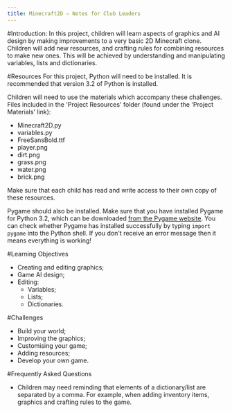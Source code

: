 ```yaml
---
title: Minecraft2D — Notes for Club Leaders
---
```


#Introduction:
In this project, children will learn aspects of graphics and AI design by making improvements to a very basic 2D Minecraft clone. Children will add new resources, and crafting rules for combining resources to make new ones. This will be achieved by understanding and manipulating variables, lists and dictionaries.

#Resources
For this project, Python will need to be installed. It is recommended that version 3.2 of Python is installed.

Children will need to use the materials which accompany these challenges. Files included in the 'Project Resources' folder (found under the 'Project Materials' link):

+ Minecraft2D.py
+ variables.py
+ FreeSansBold.ttf
+ player.png
+ dirt.png
+ grass.png
+ water.png
+ brick.png

Make sure that each child has read and write access to their own copy of these resources.

Pygame should also be installed. Make sure that you have installed Pygame for Python 3.2, which can be downloaded <a href="http://www.pygame.org/download.shtml">from the Pygame website</a>. You can check whether Pygame has installed successfully by typing `import pygame` into the Python shell. If you don't receive an error message then it means everything is working!

#Learning Objectives
+ Creating and editing graphics;
+ Game AI design;
+ Editing:
	+ Variables;
	+ Lists;
	+ Dictionaries.

#Challenges
+ Build your world;
+ Improving the graphics;
+ Customising your game;
+ Adding resources;
+ Develop your own game.


#Frequently Asked Questions
+ Children may need reminding that elements of a dictionary/list are separated by a comma. For example, when adding inventory items, graphics and crafting rules to the game.


